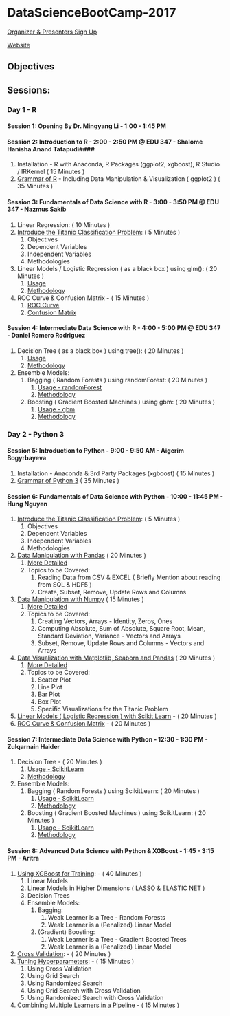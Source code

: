 # DataScienceBootCamp-2017 #

[Organizer & Presenters Sign Up](https://dsbc2017.slack.com/x-132129176709-131973376163/signup)

[Website](https://informs-students-chapter-usf.github.io/DataScienceBootCamp-2017/)

## Objectives ##

## Sessions: ##

### Day 1 - R ###

#### Session 1: Opening By Dr. Mingyang Li - 1:00 - 1:45 PM ####

#### Session 2: Introduction to R - 2:00 - 2:50 PM @ EDU 347 - Shalome Hanisha Anand Tatapudi####

1. Installation - R with Anaconda, R Packages (ggplot2, xgboost), R Studio / IRKernel ( 15 Minutes )
2. [Grammar of R](https://learnxinyminutes.com/docs/r/) - Including Data Manipulation & Visualization ( ggplot2 ) ( 35 Minutes ) 

#### Session 3: Fundamentals of Data Science with R - 3:00 - 3:50 PM @ EDU 347 - Nazmus Sakib ####

1. Linear Regression: ( 10 Minutes )
2. [Introduce the Titanic Classification Problem](https://www.kaggle.com/c/titanic): ( 5 Minutes )
	1. Objectives
  	2. Dependent Variables
  	3. Independent Variables
  	4. Methodologies
3. Linear Models / Logistic Regression ( as a black box ) using glm(): ( 20 Minutes )
	1. [Usage](http://stats.idre.ucla.edu/r/dae/logit-regression/)
	2. [Methodology](https://www.youtube.com/watch?v=mz3j59aJBZQ)
4. ROC Curve & Confusion Matrix - ( 15 Minutes )
	1. [ROC Curve](https://www.youtube.com/watch?v=OAl6eAyP-yo)
	2. [Confusion Matrix](https://www.youtube.com/watch?v=MOcwI2qFeYY)
	
#### Session 4: Intermediate Data Science with R - 4:00 - 5:00 PM @ EDU 347 - Daniel Romero Rodriguez ####

1. Decision Tree ( as a black box ) using tree(): ( 20 Minutes )
	1. [Usage](http://trevorstephens.com/kaggle-titanic-tutorial/r-part-3-decision-trees/)
	2. [Methodology](https://www.youtube.com/watch?v=-dCtJjlEEgM)
2. Ensemble Models:
	1. Bagging ( Random Forests ) using randomForest: ( 20 Minutes )
		1. [Usage - randomForest](http://trevorstephens.com/kaggle-titanic-tutorial/r-part-5-random-forests/)
		2. [Methodology](https://www.youtube.com/watch?v=3kYujfDgmNk)
	2. Boosting ( Gradient Boosted Machines ) using gbm: ( 20 Minutes )
		1. [Usage - gbm](https://www.youtube.com/watch?v=WZvPUGNJg18)
		2. [Methodology](https://www.youtube.com/watch?v=UHBmv7qCey4)
		
### Day 2 - Python 3 ###

#### Session 5: Introduction to Python - 9:00 - 9:50 AM - Aigerim Bogyrbayeva ####

1. Installation - Anaconda & 3rd Party Packages (xgboost) ( 15 Minutes )
2. [Grammar of Python 3](https://learnxinyminutes.com/docs/python3/) ( 35 Minutes )

#### Session 6: Fundamentals of Data Science with Python - 10:00 - 11:45 PM - Hung Nguyen ####

1. [Introduce the Titanic Classification Problem](https://www.kaggle.com/c/titanic): ( 5 Minutes )
	1. Objectives
  	2. Dependent Variables
  	3. Independent Variables
  	4. Methodologies
2. [Data Manipulation with Pandas](https://github.com/agconti/kaggle-titanic/blob/master/Titanic.ipynb) ( 20 Minutes )
	1. [More Detailed](https://www.youtube.com/watch?v=5JnMutdy6Fw)
	2. Topics to be Covered:
		1. Reading Data from CSV & EXCEL ( Briefly Mention about reading from SQL & HDF5 )
		2. Create, Subset, Remove, Update Rows and Columns
3. [Data Manipulation with Numpy](https://github.com/agconti/kaggle-titanic/blob/master/Titanic.ipynb) ( 15 Minutes )
	1. [More Detailed](https://www.youtube.com/watch?v=1zmV8lZsHF4)
	2. Topics to be Covered:
		1. Creating Vectors, Arrays - Identity, Zeros, Ones
		2. Computing Absolute, Sum of Absolute, Square Root, Mean, Standard Deviation, Variance - Vectors and Arrays
		3. Subset, Remove, Update Rows and Columns - Vectors and Arrays
4. [Data Visualization with Matplotlib, Seaborn and Pandas](https://www.youtube.com/watch?v=tWHiUk7PRyw) ( 20 Minutes )
	1. [More Detailed]()
	2. Topics to be Covered:
		1. Scatter Plot
		2. Line Plot
		3. Bar Plot
		4. Box Plot
		5. Specific Visualizations for the Titanic Problem
5. [Linear Models ( Logistic Regression ) with Scikit Learn](https://www.youtube.com/watch?v=-kAbFiecIG0) - ( 20 Minutes )
6. [ROC Curve & Confusion Matrix](https://www.youtube.com/watch?v=85dtiMz9tSo) - ( 20 Minutes )
	
#### Session 7: Intermediate Data Science with Python - 12:30 - 1:30 PM - Zulqarnain Haider ####

1. Decision Tree - ( 20 Minutes )
	1. [Usage - ScikitLearn](https://www.youtube.com/watch?v=GuRfLbAU9Ho)
	2. [Methodology](https://www.youtube.com/watch?v=-dCtJjlEEgM)
2. Ensemble Models:
	1. Bagging ( Random Forests ) using ScikitLearn: ( 20 Minutes )
		1. [Usage - ScikitLearn](https://www.youtube.com/watch?v=GuRfLbAU9Ho)
		2. [Methodology](https://www.youtube.com/watch?v=3kYujfDgmNk)
	2. Boosting ( Gradient Boosted Machines ) using ScikitLearn: ( 20 Minutes )
		1. [Usage - ScikitLearn](https://www.youtube.com/watch?v=IXZKgIsZRm0)
		2. [Methodology](https://www.youtube.com/watch?v=UHBmv7qCey4)

#### Session 8: Advanced Data Science with Python & XGBoost - 1:45 - 3:15 PM - Aritra ####

1. [Using XGBoost for Training](https://www.youtube.com/watch?v=c1nMonw5C9Q&list=PLZnYQQzkMilqTC12LmnN4WpQexB9raKQG): - ( 40 Minutes )
	1. Linear Models
	2. Linear Models in Higher Dimensions ( LASSO & ELASTIC NET )
	3. Decision Trees
	4. Ensemble Models:
		1. Bagging:
			1. Weak Learner is a Tree - Random Forests
			2. Weak Learner is a (Penalized) Linear Model
		2. (Gradient) Boosting:
			1. Weak Learner is a Tree - Gradient Boosted Trees
			2. Weak Learner is a (Penalized) Linear Model
2. [Cross Validation](https://www.youtube.com/watch?v=6dbrR-WymjI): - ( 20 Minutes )
3. [Tuning Hyperparameters](https://www.youtube.com/watch?v=Gol_qOgRqfA&index=8&list=PL5-da3qGB5ICeMbQuqbbCOQWcS6OYBr5A): - ( 15 Minutes )
	1. Using Cross Validation
	2. Using Grid Search
	3. Using Randomized Search
	4. Using Grid Search with Cross Validation
	5. Using Randomized Search with Cross Validation
4. [Combining Multiple Learners in a Pipeline](https://www.youtube.com/watch?v=URdnFlZnlaE) - ( 15 Minutes )
